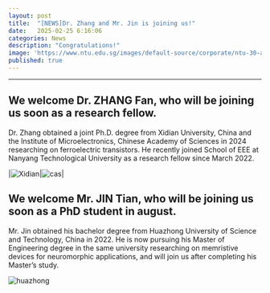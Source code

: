 ```yaml
---
layout: post
title:  "[NEWS]Dr. Zhang and Mr. Jin is joining us!"
date:   2025-02-25 6:16:06
categories: News
description: "Congratulations!"
image: 'https://www.ntu.edu.sg/images/default-source/corporate/ntu-30-anniversary-logoc1850609-db51-4cc8-9788-62c50778e47b.svg'
published: true
---
```



---

## We welcome Dr. ZHANG Fan, who will be joining us soon as a research fellow. 

Dr. Zhang obtained a joint Ph.D. degree from Xidian University, China and the Institute of Microelectronics, Chinese Academy of Sciences in 2024 researching on ferroelectric transistors. He recently joined School of EEE at Nanyang Technological University as a research fellow since March 2022.

|![Xidian](https://upload.wikimedia.org/wikipedia/en/2/2c/Xidian_logo.png)|![cas](https://upload.wikimedia.org/wikipedia/commons/thumb/d/de/Seal_of_the_Chinese_Academy_of_Sciences.png/268px-Seal_of_the_Chinese_Academy_of_Sciences.png)|

## We welcome Mr. JIN Tian, who will be joining us soon as a PhD student in august. 

Mr. Jin obtained his bachelor degree from Huazhong University of Science and Technology, China in 2022. He is now pursuing his Master of Engineering degree in the same university researching on memristive devices for neuromorphic applications, and will join us after completing his Master’s study.

![huazhong](https://upload.wikimedia.org/wikipedia/en/c/c5/Hustseals.png)
